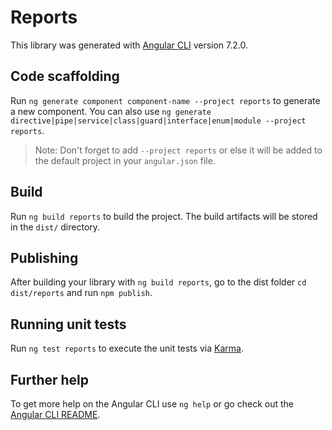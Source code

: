 # Reports

This library was generated with [Angular CLI](https://github.com/angular/angular-cli) version 7.2.0.

## Code scaffolding

Run `ng generate component component-name --project reports` to generate a new component. You can also use `ng generate directive|pipe|service|class|guard|interface|enum|module --project reports`.
> Note: Don't forget to add `--project reports` or else it will be added to the default project in your `angular.json` file. 

## Build

Run `ng build reports` to build the project. The build artifacts will be stored in the `dist/` directory.

## Publishing

After building your library with `ng build reports`, go to the dist folder `cd dist/reports` and run `npm publish`.

## Running unit tests

Run `ng test reports` to execute the unit tests via [Karma](https://karma-runner.github.io).

## Further help

To get more help on the Angular CLI use `ng help` or go check out the [Angular CLI README](https://github.com/angular/angular-cli/blob/master/README.md).
